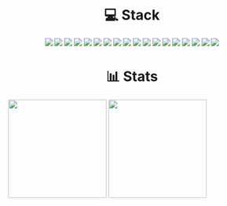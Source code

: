 <h1 align="center">💻 Stack</h1>
<div align="center">  
  <img src="https://img.shields.io/badge/html5-%23E34F26.svg?style=for-the-badge&logo=html5&logoColor=white"/>
  <img src="https://img.shields.io/badge/css3-%231572B6.svg?style=for-the-badge&logo=css3&logoColor=white" />
   <img src="https://img.shields.io/badge/javascript-%23323330.svg?style=for-the-badge&logo=javascript&logoColor=%23F7DF1E"/>
   <img src="https://img.shields.io/badge/typescript-%23007ACC.svg?style=for-the-badge&logo=typescript&logoColor=white"/>
   <img src="https://img.shields.io/badge/react-%2320232a.svg?style=for-the-badge&logo=react&logoColor=%2361DAFB"/>
   <img src="https://img.shields.io/badge/JWT-black?style=for-the-badge&logo=JSON%20web%20tokens"/>
   <img src="https://img.shields.io/badge/NPM-%23CB3837.svg?style=for-the-badge&logo=npm&logoColor=white"/>
   <img src="https://img.shields.io/badge/node.js-6DA55F?style=for-the-badge&logo=node.js&logoColor=white"/>
   <img src="https://img.shields.io/badge/java-%23ED8B00.svg?style=for-the-badge&logo=openjdk&logoColor=white"/>
   <img src="https://img.shields.io/badge/Apache%20Maven-C71A36?style=for-the-badge&logo=Apache%20Maven&logoColor=white"/>
   <img src="https://img.shields.io/badge/Gradle-02303A.svg?style=for-the-badge&logo=Gradle&logoColor=white"/>
   <img src="https://img.shields.io/badge/python-3670A0?style=for-the-badge&logo=python&logoColor=ffdd54"/>
   <img src="https://img.shields.io/badge/django-%23092E20.svg?style=for-the-badge&logo=django&logoColor=white"/>
   <img src="https://img.shields.io/badge/c++-%2300599C.svg?style=for-the-badge&logo=c%2B%2B&logoColor=white"/>
   <img src="https://img.shields.io/badge/mysql-%2300000f.svg?style=for-the-badge&logo=mysql&logoColor=white"/>
   <img src="https://img.shields.io/badge/MongoDB-%234ea94b.svg?style=for-the-badge&logo=mongodb&logoColor=white"/>
   <img src="https://img.shields.io/badge/postgres-%23316192.svg?style=for-the-badge&logo=postgresql&logoColor=white"/>
   <img src="https://img.shields.io/badge/Postman-FF6C37?style=for-the-badge&logo=postman&logoColor=white"/>
</div>
</div>


<h1 align="center">📊 Stats</h1>
<div>
  <img height=200 align="center" src="https://github-readme-stats.vercel.app/api?username=yataknemogy&theme=radical" />
  <img height=200 align="center" src="https://github-readme-stats.vercel.app/api/top-langs/?username=yataknemogy&layout=donut&theme=radical" />


</div>
<!--
**yataknemogy/yataknemogy** is a ✨ _special_ ✨ repository because its `README.md` (this file) appears on your GitHub profile.

Here are some ideas to get you started:

- 🔭 I’m currently working on ...
- 🌱 I’m currently learning ...
- 👯 I’m looking to collaborate on ...
- 🤔 I’m looking for help with ...
- 💬 Ask me about ...
- 📫 How to reach me: ...
- 😄 Pronouns: ...
- ⚡ Fun fact: ...
-->
